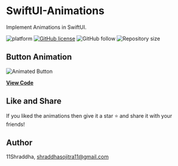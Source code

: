 # SwiftUI-Animations
Implement Animations in SwiftUI.

![platform](https://img.shields.io/badge/platform-iOS-orange)
[![GitHub license](https://img.shields.io/badge/License-Apache2.0-blue.svg)](LICENSE)
![GitHub follow](https://img.shields.io/github/followers/11Shraddha?style=social)
![Repository size](https://img.shields.io/github/repo-size/11Shraddha/SwiftUI-Animations)

    

## Button Animation

![Animated Button](https://gitlab.com/shraddha.sojitra/swiftui-animations/-/blob/master/button_animation.gif)


[**View Code**](https://gitlab.com/shraddha.sojitra/swiftui-animations/-/tree/master/AnimatedButton)


## Like and Share
If you liked the animations then  give it a star ⭐️ and share it with your friends!

## Author

11Shraddha, shraddhasojitra11@gmail.com
